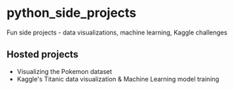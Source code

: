 # python_side_projects
Fun side projects - data visualizations, machine learning, Kaggle challenges

## Hosted projects
- Visualizing the Pokemon dataset
- Kaggle's Titanic data visualization & Machine Learning model training